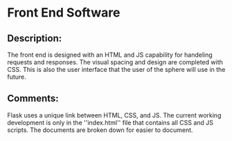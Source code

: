 # Front End Software

## Description:
The front end is designed with an HTML and JS capability for handeling requests and responses. The visual spacing and design are completed with CSS. This is also the user interface that the user of the sphere will use in the future.

## Comments:
Flask uses a unique link between HTML, CSS, and JS. The current working development is only in the ''index.html'' file that contains all CSS and JS scripts. The documents are broken down for easier to document.
